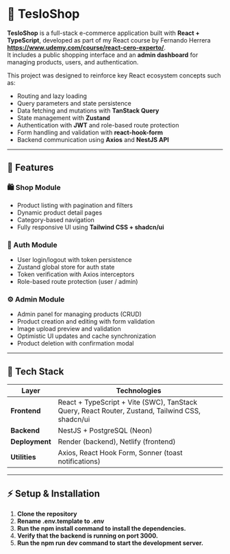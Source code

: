 # 🛒 TesloShop

**TesloShop** is a full-stack e-commerce application built with **React + TypeScript**, developed as part of my React course by Fernando Herrera **https://www.udemy.com/course/react-cero-experto/**.  
It includes a public shopping interface and an **admin dashboard** for managing products, users, and authentication.

This project was designed to reinforce key React ecosystem concepts such as:

- Routing and lazy loading  
- Query parameters and state persistence  
- Data fetching and mutations with **TanStack Query**  
- State management with **Zustand**  
- Authentication with **JWT** and role-based route protection  
- Form handling and validation with **react-hook-form**  
- Backend communication using **Axios** and **NestJS API**

---

## 🚀 Features

### 🛍️ Shop Module
- Product listing with pagination and filters  
- Dynamic product detail pages  
- Category-based navigation  
- Fully responsive UI using **Tailwind CSS + shadcn/ui**

### 🔐 Auth Module
- User login/logout with token persistence  
- Zustand global store for auth state  
- Token verification with Axios interceptors  
- Role-based route protection (user / admin)

### ⚙️ Admin Module
- Admin panel for managing products (CRUD)  
- Product creation and editing with form validation  
- Image upload preview and validation  
- Optimistic UI updates and cache synchronization  
- Product deletion with confirmation modal  

---

## 🧱 Tech Stack

| Layer | Technologies |
|-------|---------------|
| **Frontend** | React + TypeScript + Vite (SWC), TanStack Query, React Router, Zustand, Tailwind CSS, shadcn/ui |
| **Backend** | NestJS + PostgreSQL (Neon) |
| **Deployment** | Render (backend), Netlify (frontend) |
| **Utilities** | Axios, React Hook Form, Sonner (toast notifications) |

---

## ⚡ Setup & Installation

1. **Clone the repository**
2. **Rename .env.template to .env**
3. **Run the npm install command to install the dependencies.**
4. **Verify that the backend is running on port 3000.**
5. **Run the npm run dev command to start the development server.**
